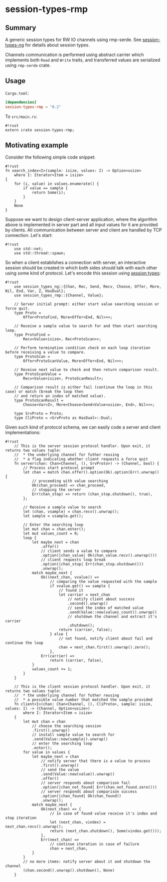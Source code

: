 # session-types-rmp #

## Summary ##

A generic session types for RW IO channels using rmp-serde. See [session-types-ng](https://github.com/swizard0/session-types-ng) for details about session types.

Channels communication is performed using abstract carrier which implements both `Read` and `Write` traits, and transferred values are serialized using `rmp-serde` crate.

## Usage ##

`Cargo.toml`:

```toml
[dependencies]
session-types-rmp = "0.2"
```

To `src/main.rs`:

```
#!rust
extern crate session-types-rmp;
```

## Motivating example ##

Consider the following simple code snippet:

```
#!rust
fn search_index<I>(sample: isize, values: I) -> Option<usize>
    where I: Iterator<Item = isize>
{
    for (i, value) in values.enumerate() {
        if value == sample {
            return Some(i);
        }
    }
    None
}
```

Suppose we want to design client-server application, where the algorithm above is implemented in server part and all input values for it are provided by clients. All communication between server and client are handled by TCP connection. Let's start:

```
#!rust
    use std::net;
    use std::thread::spawn;
```

So when a client establishes a connection with server, an interactive session should be created in which both sides should talk with each other using some kind of protocol. Let's encode this session using [session types](https://github.com/swizard0/session-types-ng):

```
#!rust
    use session_types_ng::{Chan, Rec, Send, Recv, Choose, Offer, More, Nil, End, Var, Z, HasDual};
    use session_types_rmp::{Channel, Value};

    // Server initial prompt: either start value searching session or force quit.
    type Proto =
        Offer<ProtoFind, More<Offer<End, Nil>>>;

    // Receive a sample value to search for and then start searching loop.
    type ProtoFind =
        Recv<Value<isize>, Rec<ProtoScan>>;

    // Perform termination condition check on each loop iteration before receiving a value to compare.
    type ProtoScan =
        Offer<ProtoScanValue, More<Offer<End, Nil>>>;

    // Receive next value to check and then return comparison result.
    type ProtoScanValue =
        Recv<Value<isize>, ProtoScanResult>;

    // Comparison result is either fail (continue the loop in this case) or match (break the loop then
    // and return an index of matched value).
    type ProtoScanResult =
        Choose<Var<Z>, More<Choose<Send<Value<usize>, End>, Nil>>>;

    type SrvProto = Proto;
    type CliProto = <SrvProto as HasDual>::Dual;
```

Given such kind of protocol schema, we can easily code a server and client implementations:

```
#!rust
    // This is the server session protocol handler. Upon exit, it returns two values tuple:
    //  * the underlying channel for futher reusing
    //  * a flag indicating whether client requests a force quit
    fn server(chan: Chan<Channel, (), SrvProto>) -> (Channel, bool) {
        // Process start protocol prompt
        let chan = match chan.offer().option(Ok).option(Err).unwrap() {
            // proceeding with value searching
            Ok(chan_proceed) => chan_proceed,
            // stopping the server
            Err(chan_stop) => return (chan_stop.shutdown(), true),
        };

        // Receive a sample value to search
        let (chan, vsample) = chan.recv().unwrap();
        let sample = vsample.get();

        // Enter the searching loop
        let mut chan = chan.enter();
        let mut values_count = 0;
        loop {
            let maybe_next = chan
                .offer()
                // client sends a value to compare
                .option(|chan_value| Ok(chan_value.recv().unwrap()))
                // client requests loop break
                .option(|chan_stop| Err(chan_stop.shutdown()))
                .unwrap();
            match maybe_next {
                Ok((next_chan, vvalue)) =>
                    // comparing the value requested with the sample
                    if vvalue.get() == sample {
                        // found it
                        let carrier = next_chan
                            // notify client about success
                            .second().unwrap()
                            // send the index of matched value
                            .send(Value::new(values_count)).unwrap()
                            // shutdown the channel and extract it's carrier
                            .shutdown();
                        return (carrier, false);
                    } else {
                        // not found, notify client about fail and continue the loop
                        chan = next_chan.first().unwrap().zero();
                    },
                Err(carrier) =>
                    return (carrier, false),
            }
            values_count += 1;
        }
    }

    // This is the client session protocol handler. Upon exit, it returns two values tuple:
    //  * the underlying channel for futher reusing
    //  * a possible value number that matched the sample provided
    fn client<I>(chan: Chan<Channel, (), CliProto>, sample: isize, values: I) -> (Channel, Option<usize>)
        where I: Iterator<Item = isize>
    {
        let mut chan = chan
            // choose the searching session
            .first().unwrap()
            // install sample value to search for
            .send(Value::new(sample)).unwrap()
            // enter the searching loop
            .enter();
        for value in values {
            let maybe_next = chan
                // notify server that there is a value to process
                .first().unwrap()
                // send the value
                .send(Value::new(value)).unwrap()
                .offer()
                // server responds about comparison fail
                .option(|chan_not_found| Err(chan_not_found.zero()))
                // server responds about comparison success
                .option(|chan_found| Ok(chan_found))
                .unwrap();
            match maybe_next {
                Ok(next_chan) => {
                    // in case of found value receive it's index and stop iteration
                    let (next_chan, vindex) = next_chan.recv().unwrap();
                    return (next_chan.shutdown(), Some(vindex.get()));
                },
                Err(next_chan) =>
                    // continue iteration in case of failure
                    chan = next_chan,
            }
        }
        // no more items: notify server about it and shutdown the channel
        (chan.second().unwrap().shutdown(), None)
    }

```